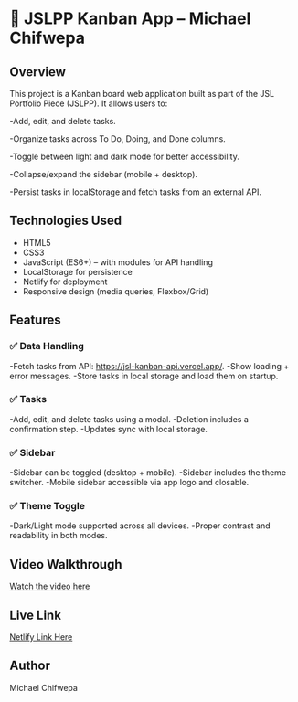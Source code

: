 # 📌 JSLPP Kanban App – Michael Chifwepa

## Overview
This project is a Kanban board web application built as part of the JSL Portfolio Piece (JSLPP).
It allows users to:

-Add, edit, and delete tasks.

-Organize tasks across To Do, Doing, and Done columns.

-Toggle between light and dark mode for better accessibility.

-Collapse/expand the sidebar (mobile + desktop).

-Persist tasks in localStorage and fetch tasks from an external API.


## Technologies Used
- HTML5
- CSS3
- JavaScript (ES6+) – with modules for API handling
- LocalStorage for persistence
- Netlify for deployment
- Responsive design (media queries, Flexbox/Grid)

## Features
### ✅ Data Handling

-Fetch tasks from API: https://jsl-kanban-api.vercel.app/.
-Show loading + error messages.
-Store tasks in local storage and load them on startup.

### ✅ Tasks

-Add, edit, and delete tasks using a modal.
-Deletion includes a confirmation step.
-Updates sync with local storage.

### ✅ Sidebar

-Sidebar can be toggled (desktop + mobile).
-Sidebar includes the theme switcher.
-Mobile sidebar accessible via app logo and closable.

### ✅ Theme Toggle

-Dark/Light mode supported across all devices.
-Proper contrast and readability in both modes.
## Video Walkthrough
[Watch the video here](https://drive.google.com/file/d/1HtqG-zDCRPOE9WsZiZlEyQgDW_HoK9Fa/view?usp=sharing&t=2)
## Live Link
[Netlify Link Here](https://jslppkanbantaskboard.netlify.app/)


## Author
Michael Chifwepa 

